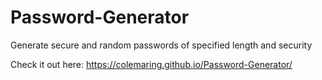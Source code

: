 # Password-Generator
Generate secure and random passwords of specified length and security

Check it out here: https://colemaring.github.io/Password-Generator/
